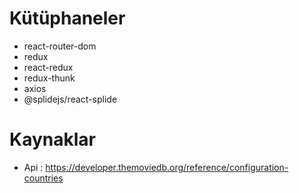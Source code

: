 # Kütüphaneler

- react-router-dom
- redux
- react-redux
- redux-thunk
- axios
- @splidejs/react-splide


# Kaynaklar 

- Api : https://developer.themoviedb.org/reference/configuration-countries
